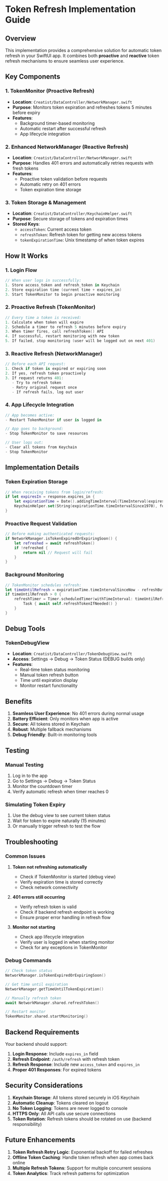 # Token Refresh Implementation Guide

## Overview

This implementation provides a comprehensive solution for automatic token refresh in your SwiftUI app. It combines both **proactive** and **reactive** token refresh mechanisms to ensure seamless user experience.

## Key Components

### 1. TokenMonitor (Proactive Refresh)
- **Location**: `Creatist/DataController/NetworkManager.swift`
- **Purpose**: Monitors token expiration and refreshes tokens 5 minutes before expiry
- **Features**:
  - Background timer-based monitoring
  - Automatic restart after successful refresh
  - App lifecycle integration

### 2. Enhanced NetworkManager (Reactive Refresh)
- **Location**: `Creatist/DataController/NetworkManager.swift`
- **Purpose**: Handles 401 errors and automatically retries requests with fresh tokens
- **Features**:
  - Proactive token validation before requests
  - Automatic retry on 401 errors
  - Token expiration time storage

### 3. Token Storage & Management
- **Location**: `Creatist/DataController/KeychainHelper.swift`
- **Purpose**: Secure storage of tokens and expiration times
- **Stored Keys**:
  - `accessToken`: Current access token
  - `refreshToken`: Refresh token for getting new access tokens
  - `tokenExpirationTime`: Unix timestamp of when token expires

## How It Works

### 1. Login Flow
```swift
// When user logs in successfully:
1. Store access_token and refresh_token in Keychain
2. Store expiration time (current time + expires_in)
3. Start TokenMonitor to begin proactive monitoring
```

### 2. Proactive Refresh (TokenMonitor)
```swift
// Every time a token is received:
1. Calculate when token will expire
2. Schedule a timer to refresh 5 minutes before expiry
3. When timer fires, call refreshToken() API
4. If successful, restart monitoring with new token
5. If failed, stop monitoring (user will be logged out on next 401)
```

### 3. Reactive Refresh (NetworkManager)
```swift
// Before each API request:
1. Check if token is expired or expiring soon
2. If yes, refresh token proactively
3. If request returns 401:
   - Try to refresh token
   - Retry original request once
   - If refresh fails, log out user
```

### 4. App Lifecycle Integration
```swift
// App becomes active:
- Restart TokenMonitor if user is logged in

// App goes to background:
- Stop TokenMonitor to save resources

// User logs out:
- Clear all tokens from Keychain
- Stop TokenMonitor
```

## Implementation Details

### Token Expiration Storage
```swift
// When receiving tokens from login/refresh:
if let expiresIn = response.expires_in {
    let expirationTime = Date().addingTimeInterval(TimeInterval(expiresIn))
    KeychainHelper.set(String(expirationTime.timeIntervalSince1970), forKey: "tokenExpirationTime")
}
```

### Proactive Request Validation
```swift
// Before making authenticated requests:
if NetworkManager.isTokenExpiredOrExpiringSoon() {
    let refreshed = await refreshToken()
    if !refreshed {
        return nil // Request will fail
    }
}
```

### Background Monitoring
```swift
// TokenMonitor schedules refresh:
let timeUntilRefresh = expirationTime.timeIntervalSinceNow - refreshBuffer
if timeUntilRefresh > 0 {
    refreshTimer = Timer.scheduledTimer(withTimeInterval: timeUntilRefresh, repeats: false) { _ in
        Task { await self.refreshTokenIfNeeded() }
    }
}
```

## Debug Tools

### TokenDebugView
- **Location**: `Creatist/DataController/TokenDebugView.swift`
- **Access**: Settings → Debug → Token Status (DEBUG builds only)
- **Features**:
  - Real-time token status monitoring
  - Manual token refresh button
  - Time until expiration display
  - Monitor restart functionality

## Benefits

1. **Seamless User Experience**: No 401 errors during normal usage
2. **Battery Efficient**: Only monitors when app is active
3. **Secure**: All tokens stored in Keychain
4. **Robust**: Multiple fallback mechanisms
5. **Debug Friendly**: Built-in monitoring tools

## Testing

### Manual Testing
1. Log in to the app
2. Go to Settings → Debug → Token Status
3. Monitor the countdown timer
4. Verify automatic refresh when timer reaches 0

### Simulating Token Expiry
1. Use the debug view to see current token status
2. Wait for token to expire naturally (15 minutes)
3. Or manually trigger refresh to test the flow

## Troubleshooting

### Common Issues

1. **Token not refreshing automatically**
   - Check if TokenMonitor is started (debug view)
   - Verify expiration time is stored correctly
   - Check network connectivity

2. **401 errors still occurring**
   - Verify refresh token is valid
   - Check if backend refresh endpoint is working
   - Ensure proper error handling in refresh flow

3. **Monitor not starting**
   - Check app lifecycle integration
   - Verify user is logged in when starting monitor
   - Check for any exceptions in TokenMonitor

### Debug Commands
```swift
// Check token status
NetworkManager.isTokenExpiredOrExpiringSoon()

// Get time until expiration
NetworkManager.getTimeUntilTokenExpiration()

// Manually refresh token
await NetworkManager.shared.refreshToken()

// Restart monitor
TokenMonitor.shared.startMonitoring()
```

## Backend Requirements

Your backend should support:
1. **Login Response**: Include `expires_in` field
2. **Refresh Endpoint**: `/auth/refresh` with refresh token
3. **Refresh Response**: Include new `access_token` and `expires_in`
4. **Proper 401 Responses**: For expired tokens

## Security Considerations

1. **Keychain Storage**: All tokens stored securely in iOS Keychain
2. **Automatic Cleanup**: Tokens cleared on logout
3. **No Token Logging**: Tokens are never logged to console
4. **HTTPS Only**: All API calls use secure connections
5. **Token Rotation**: Refresh tokens should be rotated on use (backend responsibility)

## Future Enhancements

1. **Token Refresh Retry Logic**: Exponential backoff for failed refreshes
2. **Offline Token Caching**: Handle token refresh when app comes back online
3. **Multiple Refresh Tokens**: Support for multiple concurrent sessions
4. **Token Analytics**: Track refresh patterns for optimization 